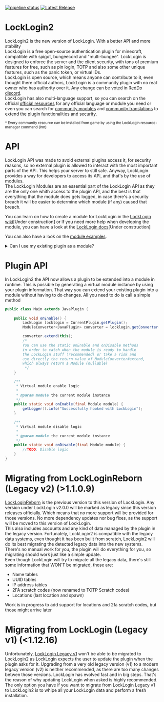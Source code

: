 [![pipeline status](https://gitlab.com/karmadev/locklogin/badges/main/pipeline.svg)](https://gitlab.com/karmadev/locklogin/-/commits/main)
[![Latest Release](https://gitlab.com/karmadev/locklogin/-/badges/release.svg)](https://gitlab.com/karmadev/locklogin/-/releases)

# LockLogin2
LockLogin2 is the new version of LockLogin. With a better API and more stability
<br>
LockLogin is a free open-source authentication plugin for minecraft, compatible with
spigot, bungeecord and "multi-bungee". LockLogin is designed to enforce the server
and the client security, with tons of premium features for free, such as pin login, TOTP
and also some other unique features, such as the panic token, or virtual IDs.
<br>
LockLogin is open source, which means anyone can contribute to it, even thought there
official authors, LockLogin is a community plugin with no real owner who has authority
over it. Any change can be voted in [RedDo discord](https://discord.gg/77p8KZNfqE).
<br>
LockLogin has also multi-language support, so you can search on the official
[official resources](https://forum.karmadev.es/resources/categories/official.2/) for any official language or module you need or even you can
search for [community modules](https://forum.karmadev.es/resources/categories/module.12/) and [community translations](https://forum.karmadev.es/resources/categories/translation.11/) to extend the plugin functionalities
and security.

<small>* Every community resource can be installed from game by using the LockLogin resource-manager command (lrm)</small>

# API
LockLogin API was made to avoid external plugins access it, for security reasons, so no external plugin is
allowed to interact with the most important parts of the API. This helps your server to still safe. Anyway,
LockLogin provides a way for developers to access its API, and that's by the use of modules.
<br>
The LockLogin Modules are an essential part of the LockLogin API as they are the only one whith access to the
plugin API, and the best is that everything that the module does gets logged, in case there's a security breach
it will be easier to determine which module (if any) caused that breach.

You can learn on how to create a module for LockLogin in the [LockLogin wiki]()[Under construction] or
If you need more help when developing the module, you can have a look at the [LockLogin docs]()[Under construction]

You can also have a look on the [module examples](https://github.com/KarmaDeb/LockLogin2Examples/tree/master).
<details> 
  <summary>Can I use my existing plugin as a module?</summary>
    Yes, unlike in LockLoginReborn (LockLogin legacy v2), a plugin can be extended into a module, without even the need
of making your plugin have module-required files or implementing the LockLogin module class, instead, you simply need to call 
a LockLogin method which asks your plugin as parameter in order to extend your plugin into a module virtually
</details>

# Plugin API
In LockLogin2 the API now allows a plugin to be extended into a module in runtime. This is possible by generating a virtual
module instance by using your plugin information. That way you can extend your existing plugin into a module without having
to do changes. All you need to do is call a simple method

```java
public class Main extends JavaPlugin {
    
    public void onEnable() {
        LockLogin locklogin = CurrentPlugin.getPlugin();
        ModuleConverter<JavaPlugin> converter = locklogin.getConverter();

        converter.extend(this);
        /*
        You can use the static onEnable and onDisable methods
        in order to catch when the module is ready to handle
        the LockLogin stuff (recommended) or take a risk and
        use directly the return value of ModuleConverter#extend, 
        which always return a Module (nullable)
         */
    }

    /**
     * Virtual module enable logic
     * 
     * @param module the current module instance
     */
    public static void onEnable(final Module module) {
        getLogger().info("Successfully hooked with LockLogin");
    }

    /**
     * Virtual module disable logic
     * 
     * @param module the current module instance
     */
    public static void onDisable(final Module module) {
        //TODO: Disable logic
    }
}

```

# Migrating from LockLoginReborn (Legacy v2) (>1.1.0.9)
[LockLoginReborn](https://github.com/KarmaDeb/LockLoginReborn) is the previous version to this version of LockLogin. Any version under LockLogin v2.0.0 will be
marked as legacy since this version releases officially. Which means that no more support will be provided for those
versions. No more dependency updates nor bug fixes, as the support will be moved to this version of LockLogin.
<br>
This also includes accounts and any kind of data managed by the plugin in the legacy version. Fortunately, LockLogin2
is compatible with the legacy data systems, even thought it has been built from scratch, LockLogin2 will do its best
migrating the detected legacy data into the new systems. There's no manual work for you, the plugin will do everything
for you, so migrating should work just like a simple update.
<br>
Even though LockLogin will try to migrate all the legacy data, there's still some information that WON'T be migrated, those are:
- Name tables
- UUID tables
- IP address tables
- 2FA scratch codes (now renamed to TOTP Scratch codes)
- Locations (last location and spawn)

Work is in progress to add support for locations and 2fa scratch codes, but those might arrive later

# Migrating from LockLogin (Legacy v1) (<1.12.16)
Unfortunately, [LockLogin Legacy v1](https://github.com/KarmaDeb/LockLogin) won't be able to be migrated to LockLogin2
as LockLogin expects the user to update the plugin when the plugin asks for it. Upgrading from a very old legacy version (v1)
to a modern legacy version (v2) is neither recommended, as there are too many changes betwen those versions. LockLogin has evolved
fast and in big steps. That's the reason of why updating LockLogin when asked is highly recommended.
<br>
The only option you have if you want to migrate from LockLogin Legacy v1 to LockLogin2 is to whipe all your LockLogin data and perform
a fresh installation.<br>
